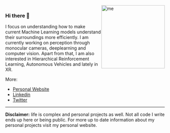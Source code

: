 
<img align="right" src="https://notanymike.github.io/img/me.png" alt="me" style="display: block; margin: 0 auto; height: 200px;"> 

### Hi there 👋

I focus on understanding how to make current Machine Learning models understand their surroundings more efficiently. I am currently working on perception through monocular cameras, deeplearning and computer vision. Apart from that, I am also interested in Hierarchical Reinforcement Learning, Autonomous Vehicles and lately in XR.

More:
* [Personal Website](https://notanymike.github.io/)
* [Linkedin](https://www.linkedin.com/in/mike-woodcock/)
* [Twitter](https://twitter.com/NotAnyMike)

---

**Disclaimer:** life is complex and personal projects as well. Not all code I write ends up here or being public. For more up to date information about my personal projects visit my personal website.


<!--
**NotAnyMike/NotAnyMike** is a ✨ _special_ ✨ repository because its `README.md` (this file) appears on your GitHub profile.

Here are some ideas to get you started:

- 🔭 I’m currently working on ...
- 🌱 I’m currently learning ...
- 👯 I’m looking to collaborate on ...
- 🤔 I’m looking for help with ...
- 💬 Ask me about ...
- 📫 How to reach me: ...
- 😄 Pronouns: ...
- ⚡ Fun fact: ...
-->
